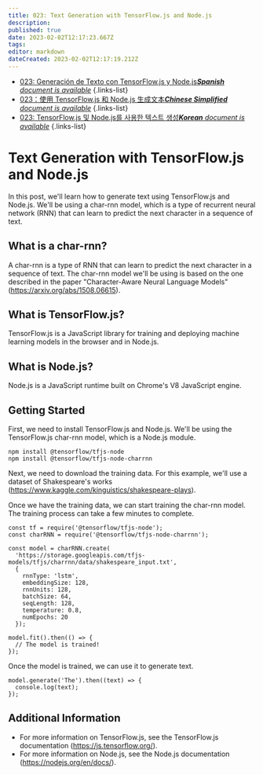```yaml
---
title: 023: Text Generation with TensorFlow.js and Node.js
description: 
published: true
date: 2023-02-02T12:17:23.667Z
tags: 
editor: markdown
dateCreated: 2023-02-02T12:17:19.212Z
---
```


- [023: Generación de Texto con TensorFlow.js y Node.js***Spanish** document is available*](/es/Knowledge-base/TensorFlow-js/Learning/023-text-generation-with-tensorflow-js-and-node-js)
{.links-list}
- [023：使用 TensorFlow.js 和 Node.js 生成文本***Chinese Simplified** document is available*](/zh/Knowledge-base/TensorFlow-js/Learning/023-text-generation-with-tensorflow-js-and-node-js)
{.links-list}
- [023: TensorFlow.js 및 Node.js를 사용한 텍스트 생성***Korean** document is available*](/ko/Knowledge-base/TensorFlow-js/Learning/023-text-generation-with-tensorflow-js-and-node-js)
{.links-list}


# Text Generation with TensorFlow.js and Node.js

In this post, we'll learn how to generate text using TensorFlow.js and Node.js. We'll be using a char-rnn model, which is a type of recurrent neural network (RNN) that can learn to predict the next character in a sequence of text.

## What is a char-rnn?

A char-rnn is a type of RNN that can learn to predict the next character in a sequence of text. The char-rnn model we'll be using is based on the one described in the paper "Character-Aware Neural Language Models" (https://arxiv.org/abs/1508.06615).

## What is TensorFlow.js?

TensorFlow.js is a JavaScript library for training and deploying machine learning models in the browser and in Node.js.

## What is Node.js?

Node.js is a JavaScript runtime built on Chrome's V8 JavaScript engine.

## Getting Started

First, we need to install TensorFlow.js and Node.js. We'll be using the TensorFlow.js char-rnn model, which is a Node.js module.

```
npm install @tensorflow/tfjs-node
npm install @tensorflow/tfjs-node-charrnn
```

Next, we need to download the training data. For this example, we'll use a dataset of Shakespeare's works (https://www.kaggle.com/kinguistics/shakespeare-plays).

Once we have the training data, we can start training the char-rnn model. The training process can take a few minutes to complete.

```
const tf = require('@tensorflow/tfjs-node');
const charRNN = require('@tensorflow/tfjs-node-charrnn');

const model = charRNN.create(
  'https://storage.googleapis.com/tfjs-models/tfjs/charrnn/data/shakespeare_input.txt',
  {
    rnnType: 'lstm',
    embeddingSize: 128,
    rnnUnits: 128,
    batchSize: 64,
    seqLength: 128,
    temperature: 0.8,
    numEpochs: 20
  });

model.fit().then(() => {
  // The model is trained!
});
```

Once the model is trained, we can use it to generate text.

```
model.generate('The').then((text) => {
  console.log(text);
});
```

## Additional Information

- For more information on TensorFlow.js, see the TensorFlow.js documentation (https://js.tensorflow.org/).
- For more information on Node.js, see the Node.js documentation (https://nodejs.org/en/docs/).